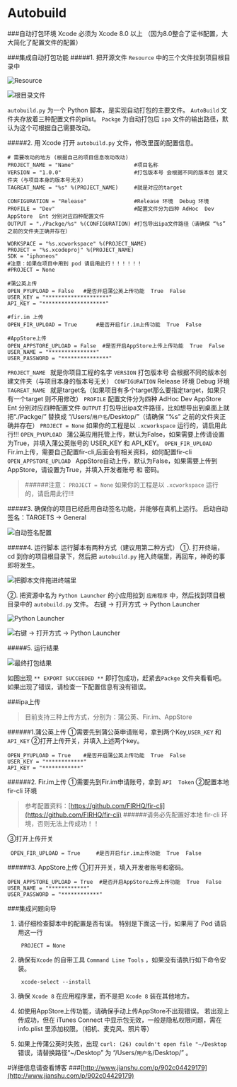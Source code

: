 # Autobuild

###自动打包环境
Xcode 必须为 Xcode 8.0 以上 （因为8.0整合了证书配置，大大简化了配置文件的配置）

###集成自动打包功能
#####1. 把开源文件 `Resource` 中的三个文件拉到项目根目录中

![Resource](http://upload-images.jianshu.io/upload_images/1951020-44b8e54572494d6a.png?imageMogr2/auto-orient/strip%7CimageView2/2/w/1240)

![根目录文件](http://upload-images.jianshu.io/upload_images/1951020-6677b62676f3c30e.png?imageMogr2/auto-orient/strip%7CimageView2/2/w/1240)


 `autobuild.py` 为一个 Python 脚本，是实现自动打包的主要文件。
`AutoBuild` 文件夹存放着三种配置文件的plist。
`Packge` 为自动打包后 `ipa` 文件的输出路径，默认为这个可根据自己需要改动。

#####2. 用 Xcode 打开 `autobuild.py` 文件，修改里面的配置信息。

    # 需要改动的地方 (根据自己的项目信息改动改动)
    PROJECT_NAME = "Name" 			    	#项目名称
    VERSION = "1.0.0"  						#打包版本号 会根据不同的版本创 建文件夹（与项目本身的版本号无关）
    TAGREAT_NAME = "%s" %(PROJECT_NAME) 	#就是对应的target

    CONFIGURATION = "Release" 				#Release 环境  Debug 环境
    PROFILE = "Dev" 						#配置文件分为四种 AdHoc  Dev  AppStore  Ent 分别对应四种配置文件
    OUTPUT = "./Packge/%s" %(CONFIGURATION) #打包导出ipa文件路径（请确保 “%s” 之前的文件夹正确并存在）

    WORKSPACE = "%s.xcworkspace" %(PROJECT_NAME)
    PROJECT = "%s.xcodeproj" %(PROJECT_NAME)
    SDK = "iphoneos"
    #注意：如果在项目中用到 pod 请启用此行！！！！！！
    #PROJECT = None

    #蒲公英上传
    OPEN_PYUPLOAD = False  	#是否开启蒲公英上传功能  True  False
    USER_KEY = "********************"
    API_KEY = "********************"

    #fir.im 上传
    OPEN_FIR_UPLOAD = True  	#是否开启fir.im上传功能  True  False

    #AppStore上传
    OPEN_APPSTORE_UPLOAD = False  #是否开启AppStore上传上传功能  True  False
    USER_NAME = "***************"
    USER_PASSWORD = "***************"

`PROJECT_NAME `   就是你项目工程的名字
`VERSION`  打包版本号 会根据不同的版本创建文件夹（与项目本身的版本号无关）
`CONFIGURATION` Release 环境  Debug 环境
`TAGREAT_NAME `  就是target名（如果项目有多个target那么要指定target，如果只有一个target 则不用修改）
`PROFILE` 配置文件分为四种 AdHoc  Dev  AppStore Ent 分别对应四种配置文件
`OUTPUT` 打包导出ipa文件路径，比如想导出到桌面上就把“./Packge/” 替换成 “/Users/`用户名`/Desktop/”（请确保 “%s” 之前的文件夹正确并存在）
`PROJECT = None`   如果你的工程是以 `.xcworkspace` 运行的，请启用此行!!!
`OPEN_PYUPLOAD ` 蒲公英应用托管上传，默认为False，如果需要上传请设置为True，并填入蒲公英账号的 USER_KEY 和  API_KEY。
`OPEN_FIR_UPLOAD ` Fir.im上传，需要自己配置fir-cli,后面会有相关资料，如何配置fir-cli
`OPEN_APPSTORE_UPLOAD ` AppStore自动上传，默认为False，如果需要上传到AppStore，请设置为True，并填入开发者账号 和 密码。
> ######注意： `PROJECT = None` 如果你的工程是以 `.xcworkspace` 运行的，请启用此行!!!

#####3. 确保你的项目已经启用自动签名功能，并能够在真机上运行。
启动自动签名：TARGETS -> General 

![自动签名配置](http://upload-images.jianshu.io/upload_images/1951020-6acc880361cf1872.png?imageMogr2/auto-orient/strip%7CimageView2/2/w/1240)

#####4. 运行脚本
运行脚本有两种方式（建议用第二种方式）
①. 打开终端，cd 到你的项目根目录下，然后把 `autobuild.py` 拖入终端里，再回车，神奇的事即将发生。

![把脚本文件拖进终端里](http://upload-images.jianshu.io/upload_images/1951020-3107cae9b4c7171b.png?imageMogr2/auto-orient/strip%7CimageView2/2/w/1240)


②. 把资源中名为 `Python Launcher` 的小应用拉到 `应用程序` 中，然后找到项目根目录中的 `autobuild.py` 文件。
右键 -> 打开方式 -> Python Launcher

![ Python Launcher](http://upload-images.jianshu.io/upload_images/1951020-40c9b9ba81fb526a.png?imageMogr2/auto-orient/strip%7CimageView2/2/w/1240)

![右键 -> 打开方式 -> Python Launcher](http://upload-images.jianshu.io/upload_images/1951020-9abef0737df8114b.png?imageMogr2/auto-orient/strip%7CimageView2/2/w/1240)

#####5. 运行结果

![最终打包结果](http://upload-images.jianshu.io/upload_images/1951020-bc90935fb363e8df.png?imageMogr2/auto-orient/strip%7CimageView2/2/w/1240)

如图出现 `** EXPORT SUCCEEDED **` 即打包成功，赶紧去`Packge` 文件夹看看吧。
如果出现了错误，请检查一下配置信息有没有错误。

###ipa上传
>目前支持三种上传方式，分别为：蒲公英、Fir.im、AppStore

######1.蒲公英上传
①需要先到蒲公英申请账号，拿到两个Key,`USER_KEY`  和 `API_KEY`
②打开上传开关，并填入上述两个key。

    OPEN_PYUPLOAD = True  	#是否开启蒲公英上传功能  True  False
    USER_KEY = "************"
    API_KEY = "************"

######2. Fir.im上传
①需要先到Fir.im申请账号，拿到 `API  Token`
②配置本地 fir-cli 环境
>参考配置资料：[https://github.com/FIRHQ/fir-cli](https://github.com/FIRHQ/fir-cli)
######请务必先配置好本地 fir-cli 环境，否则无法上传成功！！

③打开上传开关

     OPEN_FIR_UPLOAD = True  	#是否开启fir.im上传功能  True  False

######3. AppStore上传
①打开开关，填入开发者账号和密码。

    OPEN_APPSTORE_UPLOAD = True  #是否开启AppStore上传上传功能  True  False
    USER_NAME = "************"
    USER_PASSWORD = "************"

###集成问题向导
1. 请仔细检查脚本中的配置是否有误。
    特别是下面这一行，如果用了 Pod 请启用这一行

        PROJECT = None
2. 确保有`Xcode` 的自带工具 `Command Line Tools` ，如果没有请执行如下命令安装。

        xcode-select --install
3. 确保 `Xcode 8` 在应用程序里，而不是把 `Xcode 8` 装在其他地方。
4. 如使用AppStore上传功能，请确保手动上传AppStore不出现错误。
   若出现上传成功，但在 iTunes Connect 中显示包无效，一般是隐私权限问题，需在 info.plist 里添加权限。（相机、麦克风、照片等）
5. 如果上传蒲公英时失败，出现 `curl: (26) couldn't open file "~/Desktop` 错误，请替换路径“~/Desktop” 为 “/Users/`用户名`/Desktop/” 。

#详细信息请查看博客
###[http://www.jianshu.com/p/902c04429179](http://www.jianshu.com/p/902c04429179)

